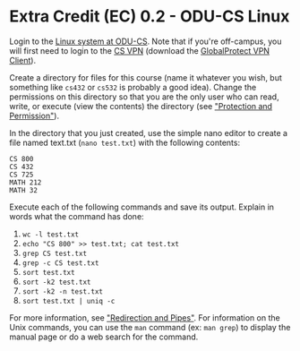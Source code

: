 # Extra Credit (EC) 0.2 - ODU-CS Linux

Login to the [Linux system at ODU-CS](https://systems.cs.odu.edu/Unix_and_Linux_Services).  Note that if you're off-campus, you will first need to login to the [CS VPN](https://gp.cs.odu.edu) (download the [GlobalProtect VPN Client](https://www.odu.edu/ts/software-services/vpnclient)).

Create a directory for files for this course (name it whatever you wish, but something like `cs432` or `cs532` is probably a good idea). Change the permissions on this directory so that you are the only user who can read, write, or execute (view the contents) the directory (see ["Protection and Permission"](https://www.cs.odu.edu/~zeil/cs252/latest/Public/protection/index.html)).

In the directory that you just created, use the simple nano editor to create a file named text.txt (`nano test.txt`) with the following contents:

```text
CS 800
CS 432
CS 725
MATH 212
MATH 32
```

Execute each of the following commands and save its output. Explain in words what the command has done:

1. `wc -l test.txt`
1. `echo "CS 800" >> test.txt; cat test.txt`
1. `grep CS test.txt`
1. `grep -c CS test.txt`
1. `sort test.txt`
1. `sort -k2 test.txt`
1. `sort -k2 -n test.txt`
1. `sort test.txt | uniq -c`

For more information, see ["Redirection and Pipes"](https://www.cs.odu.edu/~zeil/cs252/latest/Public/redirection/index.html).  For information on the Unix commands, you can use the `man` command (ex: `man grep`) to display the manual page or do a web search for the command.